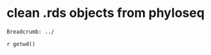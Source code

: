 # clean .rds objects from phyloseq

``` {#breadcrumb .bash style="color: blue;"}
Breadcrumb: ../
```

`r getwd()`
